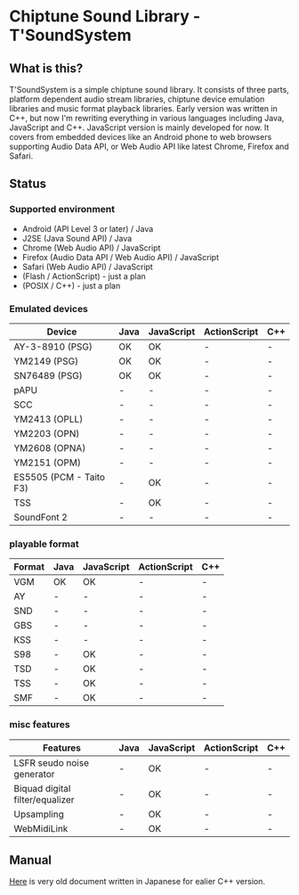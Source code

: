 Chiptune Sound Library - T'SoundSystem
======================================

What is this?
-------------

T'SoundSystem is a simple chiptune sound library.
It consists of three parts, platform dependent audio stream libraries,
chiptune device emulation libraries and music format playback libraries.
Early version was written in C++, but now I'm rewriting everything in various languages including Java,
JavaScript and C++. JavaScript version is mainly developed for now.
It covers from embedded devices like an Android phone to web browsers supporting Audio Data API,
or Web Audio API like latest Chrome, Firefox and Safari.

Status
------

### Supported environment
- Android (API Level 3 or later) / Java
- J2SE (Java Sound API) / Java
- Chrome (Web Audio API) / JavaScript
- Firefox (Audio Data API / Web Audio API) / JavaScript
- Safari (Web Audio API) / JavaScript
- (Flash / ActionScript) - just a plan
- (POSIX / C++) - just a plan

### Emulated devices

| Device                  | Java | JavaScript | ActionScript | C++ |
|-------------------------|------|------------|--------------|-----|
| AY-3-8910 (PSG)         |  OK  |     OK     |       -      |  -  |
| YM2149 (PSG)            |  OK  |     OK     |       -      |  -  |
| SN76489 (PSG)           |  OK  |     OK     |       -      |  -  |
| pAPU                    |   -  |      -     |       -      |  -  |
| SCC                     |   -  |      -     |       -      |  -  |
| YM2413 (OPLL)           |   -  |      -     |       -      |  -  |
| YM2203 (OPN)            |   -  |      -     |       -      |  -  |
| YM2608 (OPNA)           |   -  |      -     |       -      |  -  |
| YM2151 (OPM)            |   -  |      -     |       -      |  -  |
| ES5505 (PCM - Taito F3) |   -  |     OK     |       -      |  -  |
| TSS                     |   -  |     OK     |       -      |  -  |
| SoundFont 2             |   -  |      -     |       -      |  -  |

### playable format

| Format | Java | JavaScript | ActionScript | C++ |
|--------|------|------------|--------------|-----|
| VGM    |  OK  |     OK     |       -      |  -  |
| AY     |   -  |      -     |       -      |  -  |
| SND    |   -  |      -     |       -      |  -  |
| GBS    |   -  |      -     |       -      |  -  |
| KSS    |   -  |      -     |       -      |  -  |
| S98    |   -  |     OK     |       -      |  -  |
| TSD    |   -  |     OK     |       -      |  -  |
| TSS    |   -  |     OK     |       -      |  -  |
| SMF    |   -  |     OK     |       -      |  -  |

### misc features

| Features                        | Java | JavaScript | ActionScript | C++ |
|---------------------------------|------|------------|--------------|-----|
| LSFR seudo noise generator      |   -  |     OK     |       -      |  -  |
| Biquad digital filter/equalizer |   -  |     OK     |       -      |  -  |
| Upsampling                      |   -  |     OK     |       -      |  -  |
| WebMidiLink                     |   -  |     OK     |       -      |  -  |

Manual
------

[Here](http://www.toyoshima-house.net/tss/) is very old document written in Japanese for ealier C++ version.
